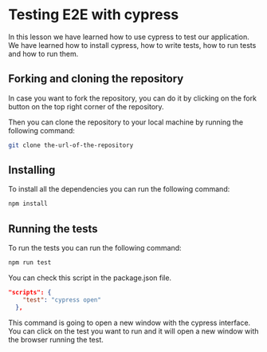 # Testing E2E with cypress

In this lesson we have learned how to use cypress to test our application. We have learned how to install cypress, how to write tests, how to run tests and how to run them.

## Forking and cloning the repository
In case you want to fork the repository, you can do it by clicking on the fork button on the top right corner of the repository.

Then you can clone the repository to your local machine by running the following command:

```bash
git clone the-url-of-the-repository
```

## Installing 
To install all the dependencies you can run the following command:

```bash
npm install
```

## Running the tests
To run the tests you can run the following command:

```bash
npm run test
```

You can check this script in the package.json file.

```json	
"scripts": {
    "test": "cypress open"
  },
```

This command is going to open a new window with the cypress interface. You can click on the test you want to run and it will open a new window with the browser running the test.